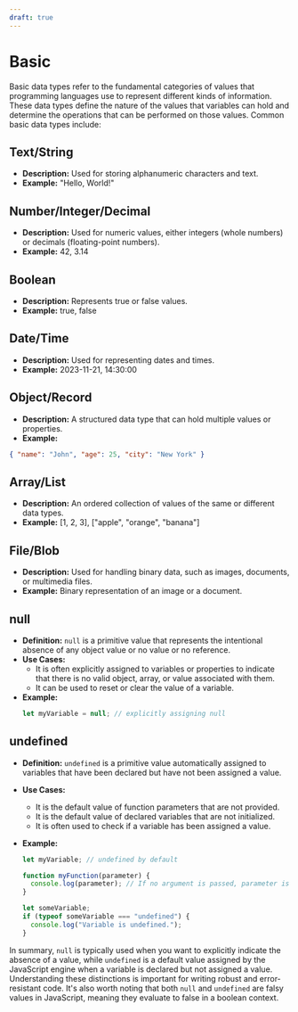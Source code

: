 ```yaml
---
draft: true
---
```


# Basic

Basic data types refer to the fundamental categories of values that programming languages use to represent different kinds of information. These data types define the nature of the values that variables can hold and determine the operations that can be performed on those values. Common basic data types include:

## Text/String

- **Description:** Used for storing alphanumeric characters and text.
- **Example:** "Hello, World!"

## Number/Integer/Decimal

- **Description:** Used for numeric values, either integers (whole numbers) or decimals (floating-point numbers).
- **Example:** 42, 3.14

## Boolean

- **Description:** Represents true or false values.
- **Example:** true, false

## Date/Time

- **Description:** Used for representing dates and times.
- **Example:** 2023-11-21, 14:30:00

## Object/Record

- **Description:** A structured data type that can hold multiple values or properties.
- **Example:**

```json
{ "name": "John", "age": 25, "city": "New York" }
```

## Array/List

- **Description:** An ordered collection of values of the same or different data types.
- **Example:** [1, 2, 3], ["apple", "orange", "banana"]

## File/Blob

- **Description:** Used for handling binary data, such as images, documents, or multimedia files.
- **Example:** Binary representation of an image or a document.

## null

- **Definition:** `null` is a primitive value that represents the intentional absence of any object value or no value or no reference.
- **Use Cases:**
  - It is often explicitly assigned to variables or properties to indicate that there is no valid object, array, or value associated with them.
  - It can be used to reset or clear the value of a variable.
- **Example:**
  ```javascript
  let myVariable = null; // explicitly assigning null
  ```

## undefined

- **Definition:** `undefined` is a primitive value automatically assigned to variables that have been declared but have not been assigned a value.
- **Use Cases:**
  - It is the default value of function parameters that are not provided.
  - It is the default value of declared variables that are not initialized.
  - It is often used to check if a variable has been assigned a value.
- **Example:**

  ```javascript
  let myVariable; // undefined by default

  function myFunction(parameter) {
    console.log(parameter); // If no argument is passed, parameter is undefined
  }

  let someVariable;
  if (typeof someVariable === "undefined") {
    console.log("Variable is undefined.");
  }
  ```

In summary, `null` is typically used when you want to explicitly indicate the absence of a value, while `undefined` is a default value assigned by the JavaScript engine when a variable is declared but not assigned a value. Understanding these distinctions is important for writing robust and error-resistant code. It's also worth noting that both `null` and `undefined` are falsy values in JavaScript, meaning they evaluate to false in a boolean context.
